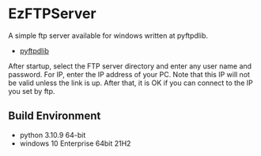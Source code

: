 EzFTPServer
=======
A simple ftp server available for windows written at pyftpdlib.
- [pyftpdlib](https://github.com/giampaolo/pyftpdlib)

After startup, select the FTP server directory and enter any user name and password.
For IP, enter the IP address of your PC.
Note that this IP will not be valid unless the link is up.
After that, it is OK if you can connect to the IP you set by ftp.


## Build Environment
- python 3.10.9 64-bit
- windows 10 Enterprise 64bit 21H2
